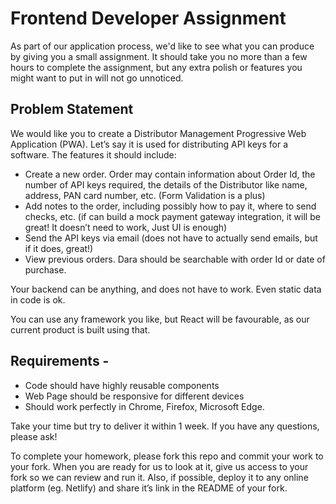 # Frontend Developer Assignment

As part of our application process, we'd like to see what you can produce by giving you a small assignment. It should take you no more than a few hours to complete the assignment, but any extra polish or features you might want to put in will not go unnoticed.

## Problem Statement

We would like you to create a Distributor Management Progressive Web Application (PWA). Let’s say it is used for distributing API keys for a software.  The features it should include:

- Create a new order. Order may contain information about Order Id, the number of API keys required, the details of the Distributor like name, address, PAN card number, etc. (Form Validation is a plus)
- Add notes to the order, including possibly how to pay it, where to send checks, etc. (if can build a mock payment gateway integration, it will be great! It doesn’t need to work, Just UI is enough)
- Send the API keys via email (does not have to actually send emails, but if it does, great!)
- View previous orders. Dara should be searchable with order Id or date of purchase.

Your backend can be anything, and does not have to work. Even static data in code is ok.

You can use any framework you like, but React will be favourable, as our current product is built using that.


## Requirements - 

- Code should have highly reusable components
- Web Page should be responsive for different devices
- Should work perfectly in Chrome, Firefox, Microsoft Edge. 


Take your time but try to deliver it within 1 week. If you have any questions, please ask!

To complete your homework, please fork this repo and commit your work to your fork. When you are ready for us to look at it, give us access to your fork so we can review and run it. Also, if possible, deploy it to any online platform (eg. Netlify) and share it’s link in the README of your fork. 
